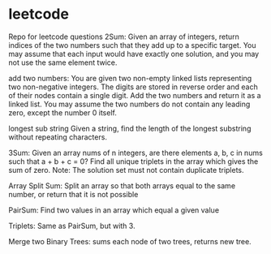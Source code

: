 # leetcode
Repo for leetcode questions
2Sum:
Given an array of integers, return indices of the two numbers such that they add up to a specific target.
You may assume that each input would have exactly one solution, and you may not use the same element twice.


add two numbers:
You are given two non-empty linked lists representing two non-negative integers. The digits are stored in reverse order and each of their nodes contain a single digit. Add the two numbers and return it as a linked list.
You may assume the two numbers do not contain any leading zero, except the number 0 itself.


longest sub string
Given a string, find the length of the longest substring without repeating characters.


3Sum:
Given an array nums of n integers, are there elements a, b, c in nums such that a + b + c = 0? Find all unique triplets in the array which gives the sum of zero.
Note:
The solution set must not contain duplicate triplets.


Array Split Sum:
Split an array so that both arrays equal to the same number, or return that it is not possible

PairSum:
Find two values in an array which equal a given value

Triplets:
Same as PairSum, but with 3.

Merge two Binary Trees:
sums each node of two trees, returns new tree. 

